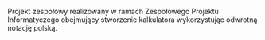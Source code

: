 Projekt zespołowy realizowany w ramach Zespołowego Projektu Informatyczego obejmujący stworzenie kalkulatora wykorzystując odwrotną notację polską.
